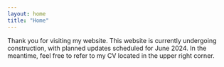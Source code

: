 ```yaml
---
layout: home
title: "Home"
---
```


Thank you for visiting my website. This website is currently undergoing construction, with planned updates scheduled for June 2024. In the meantime, feel free to refer to my CV located in the upper right corner.
